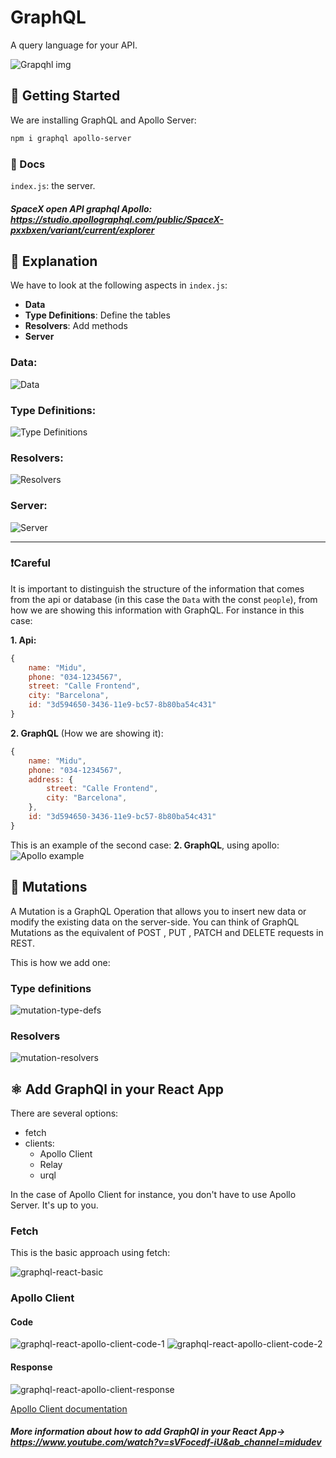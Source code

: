 # GraphQL
A query language for your API.

![Grapqhl img](readme-img/graphql.png)

## 🚀 Getting Started
We are installing GraphQL and Apollo Server:
```bash
npm i graphql apollo-server
```

### 📄 Docs
`index.js`: the server.

##### SpaceX open API graphql Apollo: https://studio.apollographql.com/public/SpaceX-pxxbxen/variant/current/explorer 

## 🤔 Explanation
We have to look at the following aspects in `index.js`:
- **Data**
- **Type Definitions**:  Define the tables
- **Resolvers**: Add methods
- **Server**

### Data:
![Data](readme-img/Data.png)

### Type Definitions:
![Type Definitions](readme-img/TypeDefinitions.png)

### Resolvers:
![Resolvers](readme-img/Resolvers.png)

### Server:
![Server](readme-img/Server.png)

---

### ❗Careful
It is important to distinguish the structure of the information that comes from the api or database (in this case the `Data` with the const `people`), from how we are showing this information with GraphQL. For instance in this case:

**1. Api:**
```js
{
    name: "Midu",
    phone: "034-1234567",
    street: "Calle Frontend",
    city: "Barcelona",
    id: "3d594650-3436-11e9-bc57-8b80ba54c431"
}
```

**2. GraphQL** (How we are showing it):
```js
{
    name: "Midu",
    phone: "034-1234567",
    address: {
        street: "Calle Frontend",
        city: "Barcelona",
    },
    id: "3d594650-3436-11e9-bc57-8b80ba54c431"
}
```
This is an example of the second case: **2. GraphQL**, using apollo:
![Apollo example](readme-img/Apollo.png)

## 🧌 Mutations
A Mutation is a GraphQL Operation that allows you to insert new data or modify the existing data on the server-side. You can think of GraphQL Mutations as the equivalent of POST , PUT , PATCH and DELETE requests in REST.

This is how we add one:
### Type definitions
![mutation-type-defs](readme-img/mutation-type-defs.png)
### Resolvers
![mutation-resolvers](readme-img/mutation-resolvers.png)

## ⚛️ Add GraphQl in your React App
There are several options:
- fetch
- clients:
  - Apollo Client
  - Relay
  - urql

In the case of Apollo Client for instance, you don't have to use Apollo Server. It's up to you.

### Fetch
This is the basic approach using fetch:

![graphql-react-basic](readme-img/graphql-react-basic.png)

### Apollo Client
#### Code
![graphql-react-apollo-client-code-1](readme-img/graphql-react-apollo-client-code-1.png)
![graphql-react-apollo-client-code-2](readme-img/graphql-react-apollo-client-code-2.png)
#### Response
![graphql-react-apollo-client-response](readme-img/graphql-react-apollo-client-response.png)

[Apollo Client documentation](https://www.apollographql.com/docs/react)

##### More information about how to add GraphQl in your React App-> https://www.youtube.com/watch?v=sVFocedf-iU&ab_channel=midudev
